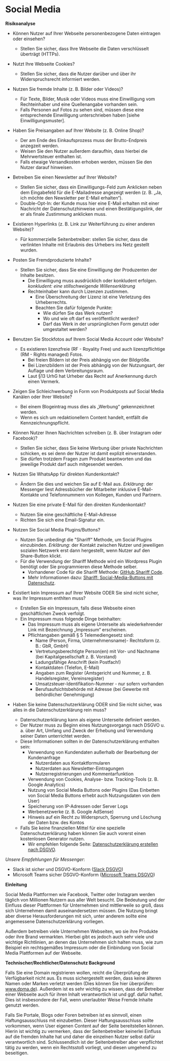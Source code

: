 # Social Media

**Risikoanalyse**

* Können Nutzer auf Ihrer Webseite personenbezogene Daten eintragen oder einsehen?
  	* Stellen Sie sicher, dass Ihre Webseite die Daten verschlüsselt überträgt (HTTPs).
* Nutzt Ihre Webseite Cookies?
  	* Stellen Sie sicher, dass die Nutzer darüber und über ihr Widerspruchsrecht informiert werden.
* Nutzen Sie fremde Inhalte (z. B. Bilder oder Videos)?
	* Für Texte, Bilder, Musik oder Videos muss eine Einwilligung vom Rechteinhaber und eine Quellenangabe vorhanden sein.
	* Falls Personen auf Fotos zu sehen sind, müssen diese eine entsprechende Einwilligung unterschrieben haben [siehe Einwilligungsmuster].
* Haben Sie Preisangaben auf Ihrer Website (z. B. Online Shop)?
	* Der  am Ende des Einkaufsprozess muss der Brutto-Endpreis anzegzeit werden.
	* Weisen Sie den Nutzer außerdem daraufhin, dass hierbei die Mehrwertsteuer enthalten ist.
	* Falls etwaige Versandkosten erhoben werden, müssen Sie den Nutzer darauf hinweisen.

* Betreiben Sie einen Newsletter auf Ihrer Website?
	* Stellen Sie sicher, dass ein Einwilligungs-Feld zum Anklicken neben dem Eingabefeld für die E-Mailadresse angezeigt werden (z. B. „Ja, ich möchte den Newsletter per E-Mail erhalten“).
	* Double-Opt-In: der Kunde muss hier eine E-Mail erhalten mit einer Nachricht der Datenschutzhinweise und einen Bestätigungslink, der er als finale Zustimmung anklicken muss.
* Existieren Hyperlinks (z. B. Link zur Weiterführung zu einer anderen Website)?
	* Für kommerzielle Seitenbetreiber: stellen Sie sicher, dass die verlinkten Inhalte mit Erlaubnis des Urhebers ins Netz gestellt wurden.
* Posten Sie Fremdproduzierte Inhalte?
	* Stellen Sie sicher, dass Sie eine Einwilligung der Produzenten der Inhalte besitzen.
		* Die Einwilligung muss ausdrücklich oder konkludent erfolgen.
		*konkludent: eine stillschweigende Willenserklärung*
		* Rechteinhaber kann durch Lizenzen zustimmen.
			* Eine Überschreitung der Lizenz ist eine Verletzung des Urheberrechts.
			* Beachten Sie dafür folgende Punkte:
				* Wie dürfen Sie das Werk nutzen?
				* Wo und wie oft darf es veröffentlicht werden?
				* Darf das Werk in der ursprünglichen Form genutzt oder umgestaltet werden?
* Benutzen Sie Stockfotos auf Ihrem Social Media Account oder Website?
	* Es existieren lizenzfreie (RF - Royality Free) und auch lizenzpflichtige (RM - Rights managed) Fotos.
		* Bei freien Bildern ist der Preis abhängig von der Bildgröße.
		* Bei Lizenzbildern ist der Preis abhängig von der Nutzungsart, der Auflage und dem Verbreitungsraum.
		* Laut §13 UrhG hat Urheber das Recht auf Anerkennung durch einen Vermerk.
* Zeigen Sie Schleichwerbung in Form von Produktposts auf Social Media Kanälen oder Ihrer Website?
	* Bei einem Blogeintrag muss dies als „Werbung“ gekennzeichnet werden.
	* Wenn es sich um redaktionellern Content handelt, entfällt die Kennzeichnungspflicht.
* Können Nutzer Ihnen Nachrichten schreiben (z. B. über Instagram oder Facebook)?
	* Stellen Sie sicher, dass Sie keine Werbung über private Nachrichten schicken, es sei denn der Nutzer ist damit explizit einverstanden.
	* Sie dürfen trotzdem Fragen zum Produkt beantworten und das jeweilige Produkt darf auch mitgesendet werden.
* Nutzen Sie WhatsApp für direkten Kundenkontakt?
	* Ändern Sie dies und weichen Sie auf E-Mail aus.
	*Erklärung*: der Messenger liest Adressbücher der Mitarbeiter inklusive E-Mail-Kontakte und Telefonnummern von Kollegen, Kunden und Partnern.
* Nutzen Sie eine private E-Mail für den direkten Kundenkontakt?
	* Nutzen Sie eine geschäftliche E-Mail-Adresse
	* Richten Sie sich eine Email-Signatur ein.
* Nutzen Sie Social Media Plugins/Buttons?
	* Nutzen Sie unbedingt die "Shariff“ Methode, um Social Plugins einzubinden.
	*Erklärung*: der Kontakt zwischen Nutzer und jeweiligen sozialen Netzwerk erst dann hergestellt, wenn Nutzer auf den Share-Button klickt.
	* Für die Verwendung der Shariff Methode wird ein Wordpress Plugin benötigt oder Sie programmieren diese Methode selber.
		* Vorhandener Code für die Shariff Methode: [GitHub Shariff Code](https://github.com/heiseonline/shariff).
		* Mehr Informationen dazu: [Shariff: Social-Media-Buttons mit Datenschutz](https://www.heise.de/ct/artikel/Shariff-Social-Media-Buttons-mit-Datenschutz-2467514.html).	
* Existiert kein Impressum auf Ihrer Website ODER Sie sind nicht sicher, was Ihr Impressum enthlten muss?
	* Erstellen Sie ein Impressum, falls diese Webseite einen geschäftlichen Zweck verfolgt.
	* Ein Impressum muss folgende Dinge beinhalten:
		* Das Impressum muss als eigene Unterseite als wiederkehrender Link mit Bezeichnung „Impressum“ erscheinen.
		* Pflichtangaben gemäß § 5 Telemediengesetz sind:
			* Name (Person, Firma, Unternehmensname)- Rechtsform (z. B.: GbR, GmbH)
			* Vertretungsberechtigte Person(en) mit Vor- und Nachname (bei Kapitalgesellschaft z. B. Vorstand)
			* Ladungsfähige Anschrift (kein Postfach!)
			* Kontaktdaten (Telefon, E-Mail)
			* Angaben zum Register (Amtsgericht und Nummer, z. B. Handelsregister, Vereinsregister)
			* Umsatzsteuer-Identifikation-Nummer - nur sofern vorhanden
			* Berufsaufsichtsbehörde mit Adresse (bei Gewerbe mit behördlicher Genehmigung)
* Haben Sie keine Datenschutzerklärung ODER sind Sie nicht sicher, was alles in die Datenschutzerklärung rein muss?
	* Datenschutzerklärung kann als eigene Unterseite definiert werden.
	* Der Nutzer muss zu Beginn eines Nutzungsvorgangs nach DSGVO u. a. über Art, Umfang und Zweck der Erhebung und Verwendung seiner Daten unterrichtet werden.
	* Diese Informationen sollten in der Datenschutzerklärung enthalten sein:
		* Verwendung von Kundendaten außerhalb der Bearbeitung der Kundenanfrage
			* Nutzerdaten aus Kontaktformularen
			* Nutzerdaten aus Newsletter-Eintragungen
			* Nutzerregistrierungen und Kommentarfunktion
		* Verwendung von Cookies, Analyse- bzw. Tracking-Tools (z. B. Google Analytics)
		* Nutzung von Social Media Buttons oder Plugins (Das Einbetten von Social Media Buttons erhebt auch Nutzungsdaten von dem User)
		* Speicherung von IP-Adressen oder Server Logs
		* Werbenetzwerke (z. B. Google AdSense)
		* Hinweis auf ein Recht zu Widerspruch, Sperrung und Löschung der Daten bzw. des Kontos
	* Falls Sie keine finanziellen Mittel für eine spezielle Datenschutzerklärung haben können Sie auch vorerst einen kostenlosen Generator nutzen.
		* Wir empfehlen folgende Seite: [Datenschutzerklärung erstellen nach DSGVO](https://www.e-recht24.de/muster-datenschutzerklaerung.html).

*Unsere Empfehlungen für Messenger*:
* Slack ist sicher und DSGVO-Konform ([Slack DSGVO](https://slack.com/intl/de-de/gdpr))
* Microsoft Teams sicher DSGVO-Konform ([Microsoft Teams DSGVO](https://support.office.com/de-de/article/datenschutzgrundverordnung-dsgv-und-teams-free-bdf2e378-da6b-48d9-a13d-44917c6ee90a))

**Einleitung**

Social Media Plattformen wie Facebook, Twitter oder Instagram werden täglich von Millionen Nutzern aus aller Welt besucht. Die Bedeutung und der Einfluss dieser Plattformen für Unternehmen sind mittlerweile so groß, dass sich Unternehmen damit auseinandersetzen müssen.
Die Nutzung bringt aber diverse Herausforderungen mit sich, unter anderem sollte eine angemessene Datenschutzerklärung vorliegen.

Außerdem betreiben viele Unternehmen Webseiten, wo sie ihre Produkte oder ihre Brand vermarkten. Hierbei gibt es jedoch auch sehr viele und wichtige Richtlinien, an denen das Unternehmen sich halten muss, wie zum Beispiel ein rechtsgemäßes Impressum oder die Einbindung von Social Media Plattformen auf der Webseite.

**Technischer/Rechtlicher/Datenschutz Background**

Falls Sie eine Domain registrieren wollen, reicht die Überprüfung der Verfügbarkeit nicht aus. Es muss sichergestellt werden, dass keine älteren Namen oder Marken verletzt werden (Dies können Sie hier überprüfen: www.dpma.de).
Außerdem ist es sehr wichtig zu wissen, dass der Betreiber einer Webseite auch für ihren Inhalt verantwortlich ist und ggf. dafür haftet. Dies ist insbesondere der Fall, wenn unerlaubter Weise Fremde Inhalte genutzt werden. 

Falls Sie Portale, Blogs oder Foren betreiben ist es sinnvoll, einen Haftungsausschluss mit einzubetten. Dieser Haftungsausschluss sollte vorkommen, wenn User eigenen Content auf der Seite bereitstellen können. Hierin ist wichtig zu vermerken, dass der Seitenbetreiber keinerlei Einfluss auf die fremden Inhalte hat und daher die einzelnen Nutzer selbst dafür verantwortlich sind. Schlussendlich ist der Seitenbetreiber aber verpflichtet tätig zu werden, wenn ein Rechtsstoß vorliegt, und diesen umgehend zu beseitigen.

